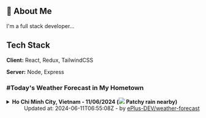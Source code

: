 ## 🚀 About Me
I'm a full stack developer...


## Tech Stack

**Client:** React, Redux, TailwindCSS

**Server:** Node, Express

### #Today's Weather Forecast in My Hometown



<details>
    <summary><b>Ho Chi Minh City, Vietnam - 11/06/2024 (<img src="https://cdn.weatherapi.com/weather/64x64/day/176.png" /> Patchy rain nearby)</b>
    </summary>

    
<table>
    <tr>
        <th>Hour</th>
        <td>00:00</td><td>01:00</td><td>02:00</td><td>03:00</td><td>04:00</td><td>05:00</td><td>06:00</td><td>07:00</td><td>08:00</td><td>09:00</td><td>10:00</td><td>11:00</td><td>12:00</td><td>13:00</td><td>14:00</td><td>15:00</td><td>16:00</td><td>17:00</td><td>18:00</td><td>19:00</td><td>20:00</td><td>21:00</td><td>22:00</td><td>23:00</td>
    </tr>
    <tr>
        <th>Weather</th>
        <td><img src="https://cdn.weatherapi.com/weather/64x64/night/113.png"></img></td><td><img src="https://cdn.weatherapi.com/weather/64x64/night/113.png"></img></td><td><img src="https://cdn.weatherapi.com/weather/64x64/night/113.png"></img></td><td><img src="https://cdn.weatherapi.com/weather/64x64/night/113.png"></img></td><td><img src="https://cdn.weatherapi.com/weather/64x64/night/113.png"></img></td><td><img src="https://cdn.weatherapi.com/weather/64x64/night/116.png"></img></td><td><img src="https://cdn.weatherapi.com/weather/64x64/day/116.png"></img></td><td><img src="https://cdn.weatherapi.com/weather/64x64/day/116.png"></img></td><td><img src="https://cdn.weatherapi.com/weather/64x64/day/116.png"></img></td><td><img src="https://cdn.weatherapi.com/weather/64x64/day/113.png"></img></td><td><img src="https://cdn.weatherapi.com/weather/64x64/day/113.png"></img></td><td><img src="https://cdn.weatherapi.com/weather/64x64/day/119.png"></img></td><td><img src="https://cdn.weatherapi.com/weather/64x64/day/122.png"></img></td><td><img src="https://cdn.weatherapi.com/weather/64x64/day/116.png"></img></td><td><img src="https://cdn.weatherapi.com/weather/64x64/day/122.png"></img></td><td><img src="https://cdn.weatherapi.com/weather/64x64/day/116.png"></img></td><td><img src="https://cdn.weatherapi.com/weather/64x64/day/122.png"></img></td><td><img src="https://cdn.weatherapi.com/weather/64x64/day/119.png"></img></td><td><img src="https://cdn.weatherapi.com/weather/64x64/day/176.png"></img></td><td><img src="https://cdn.weatherapi.com/weather/64x64/night/119.png"></img></td><td><img src="https://cdn.weatherapi.com/weather/64x64/night/119.png"></img></td><td><img src="https://cdn.weatherapi.com/weather/64x64/night/116.png"></img></td><td><img src="https://cdn.weatherapi.com/weather/64x64/night/116.png"></img></td><td><img src="https://cdn.weatherapi.com/weather/64x64/night/116.png"></img></td>
    </tr>
    <tr>
        <th>Condition</th>
        <td width="200px">Clear </td><td width="200px">Clear </td><td width="200px">Clear </td><td width="200px">Clear </td><td width="200px">Clear </td><td width="200px">Partly Cloudy </td><td width="200px">Partly Cloudy </td><td width="200px">Partly Cloudy </td><td width="200px">Partly Cloudy </td><td width="200px">Sunny</td><td width="200px">Sunny</td><td width="200px">Cloudy </td><td width="200px">Overcast </td><td width="200px">Partly cloudy</td><td width="200px">Overcast </td><td width="200px">Partly Cloudy </td><td width="200px">Overcast </td><td width="200px">Cloudy </td><td width="200px">Patchy rain nearby</td><td width="200px">Cloudy </td><td width="200px">Cloudy </td><td width="200px">Partly Cloudy </td><td width="200px">Partly Cloudy </td><td width="200px">Partly Cloudy </td>
    </tr>
    <tr>
        <th>Temperature</th>
        <td>27.6 °C</td><td>27.1 °C</td><td>26.8 °C</td><td>26.6 °C</td><td>26.5 °C</td><td>26.4 °C</td><td>26.6 °C</td><td>28 °C</td><td>29.7 °C</td><td>31.5 °C</td><td>32.9 °C</td><td>34.3 °C</td><td>35.3 °C</td><td>34 °C</td><td>34 °C</td><td>33.3 °C</td><td>33.3 °C</td><td>32.9 °C</td><td>31.9 °C</td><td>31 °C</td><td>30.3 °C</td><td>29.6 °C</td><td>29.1 °C</td><td>28.5 °C</td>
    </tr>
    <tr>
        <th>Wind</th>
        <td>7.6 kph</td><td>7.6 kph</td><td>6.8 kph</td><td>5 kph</td><td>5 kph</td><td>4.3 kph</td><td>5 kph</td><td>6.1 kph</td><td>9 kph</td><td>10.4 kph</td><td>11.9 kph</td><td>13.3 kph</td><td>14 kph</td><td>19.1 kph</td><td>14.4 kph</td><td>14.4 kph</td><td>12.6 kph</td><td>10.1 kph</td><td>9 kph</td><td>8.6 kph</td><td>10.1 kph</td><td>11.2 kph</td><td>11.2 kph</td><td>10.4 kph</td>
    </tr>
</table>

</details>

<div align="right">
    Updated at: 2024-06-11T06:55:08Z - by <a target="_blank"
        href="https://github.com/ePlus-DEV/weather-forecast">ePlus-DEV/weather-forecast</a>
</div>